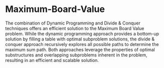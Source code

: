 # Maximum-Board-Value
The combination of Dynamic Programming and Divide & Conquer techniques offers an efficient solution to the Maximum Board Value problem. While the dynamic programming approach provides a bottom-up solution by filling a table with optimal subproblem solutions, the divide & conquer approach recursively explores all possible paths to determine the maximum sum path. Both approaches leverage the properties of optimal substructures and overlapping subproblems inherent in the problem, resulting in an efficient and scalable solution.






